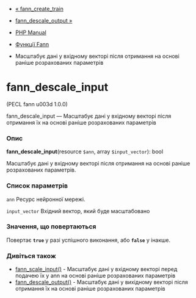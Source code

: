 - [« fann_create_train](function.fann-create-train.md)
- [fann_descale_output »](function.fann-descale-output.md)

- [PHP Manual](index.md)
- [Функції Fann](ref.fann.md)
- Масштабує дані у вхідному векторі після отримання на основі
раніше розрахованих параметрів

# fann_descale_input

(PECL fann u003d 1.0.0)

fann_descale_input — Масштабує дані у вхідному векторі після
отримання їх на основі раніше розрахованих параметрів

### Опис

**fann_descale_input**(resource `$ann`, array `$input_vector`): bool

Масштабує дані у вхідному векторі після отримання на основі
раніше розрахованих параметрів.

### Список параметрів

`ann`
Ресурс нейронної мережі.

`input_vector`
Вхідний вектор, який буде масштабовано

### Значення, що повертаються

Повертає **`true`** у разі успішного виконання, або **`false`** у
інакше.

### Дивіться також

- [fann_scale_input()](function.fann-scale-input.md) - Масштабує
дані у вхідному векторі перед подачею їх у ann на основі раніше
розрахованих параметрів
- [fann_descale_output()](function.fann-descale-output.md) -
Масштабує дані у вихідному векторі після отримання їх на основі
раніше розрахованих параметрів

